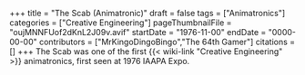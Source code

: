 +++
title = "The Scab (Animatronic)"
draft = false
tags = ["Animatronics"]
categories = ["Creative Engineering"]
pageThumbnailFile = "oujMNNFUof2dKnL2J09v.avif"
startDate = "1976-11-00"
endDate = "0000-00-00"
contributors = ["MrKingoDingoBingo","The 64th Gamer"]
citations = []
+++
The Scab was one of the first {{< wiki-link "Creative Engineering" >}} animatronics, first seen at 1976 IAAPA Expo.
